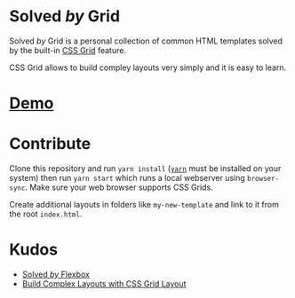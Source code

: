 # Solved *by* Grid

Solved *by* Grid is a personal collection of common HTML templates solved by the built-in [CSS Grid](https://www.w3.org/TR/css3-grid-layout/) feature.

CSS Grid allows to build compley layouts very simply and it is easy to learn.

# [Demo](https://solved-by-grid.now.sh/)

# Contribute

Clone this repository and run `yarn install` ([`yarn`](https://yarnpkg.com/lang/en/)  must be installed on your system) then run `yarn start` which runs a local webserver using `browser-sync`. Make sure your web browser supports CSS Grids.

Create additional layouts in folders like `my-new-template` and link to it from the root  `index.html`.

# Kudos

* [Solved *by* Flexbox](https://philipwalton.github.io/solved-by-flexbox/)
* [Build Complex Layouts with CSS Grid Layout](https://egghead.io/courses/build-complex-layouts-with-css-grid-layout)

